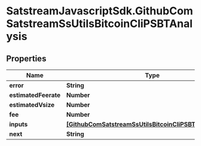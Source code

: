 # SatstreamJavascriptSdk.GithubComSatstreamSsUtilsBitcoinCliPSBTAnalysis

## Properties
Name | Type | Description | Notes
------------ | ------------- | ------------- | -------------
**error** | **String** |  | [optional] 
**estimatedFeerate** | **Number** |  | [optional] 
**estimatedVsize** | **Number** |  | [optional] 
**fee** | **Number** |  | [optional] 
**inputs** | [**[GithubComSatstreamSsUtilsBitcoinCliPSBTInputAnalysis]**](GithubComSatstreamSsUtilsBitcoinCliPSBTInputAnalysis.md) |  | [optional] 
**next** | **String** |  | [optional] 
